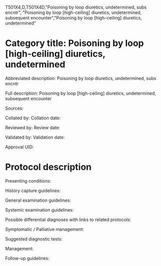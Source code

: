 T501X4,D,T501X4D,"Poisoning by loop diuretics, undetermined, subs encntr", "Poisoning by loop [high-ceiling] diuretics, undetermined, subsequent encounter","Poisoning by loop [high-ceiling] diuretics, undetermined"
# Category title: Poisoning by loop [high-ceiling] diuretics, undetermined

Abbreviated description: Poisoning by loop diuretics, undetermined, subs encntr

Full description: Poisoning by loop [high-ceiling] diuretics, undetermined, subsequent encounter

Sources:

Collated by:
Collation date:

Reviewed by:
Review date:

Validated by:
Validation date:

Approval UID:

# Protocol description

Presenting conditions:

History capture guidelines:

General examination guidelines:

Systemic examination guidelines:

Possible differential diagnoses with links to related protocols:

Symptomatic / Palliative management:

Suggested diagnostic tests:

Management:

Follow-up guidelines:
